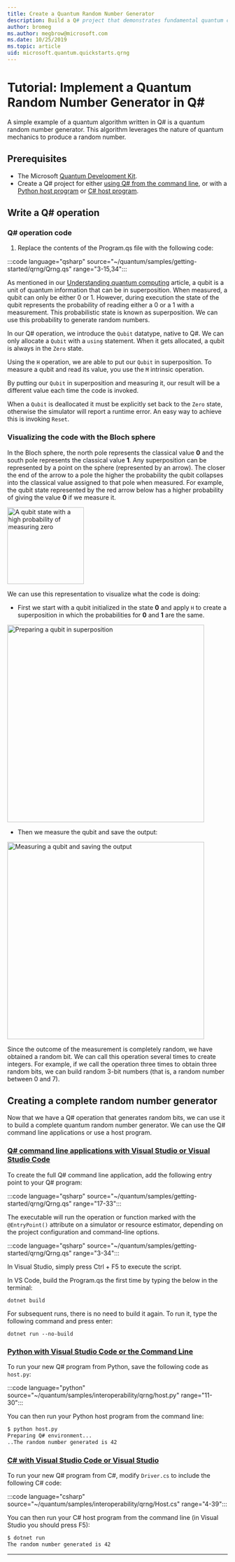 ```yaml
---
title: Create a Quantum Random Number Generator
description: Build a Q# project that demonstrates fundamental quantum concepts like superposition by creating a quantum random number generator.
author: bromeg
ms.author: megbrow@microsoft.com
ms.date: 10/25/2019
ms.topic: article
uid: microsoft.quantum.quickstarts.qrng
---
```


# Tutorial: Implement a Quantum Random Number Generator in Q\#

A simple example of a quantum algorithm written in Q# is a quantum random number generator. This algorithm leverages the nature of quantum mechanics to produce a random number.

## Prerequisites

- The Microsoft [Quantum Development Kit](xref:microsoft.quantum.install).
- Create a Q# project for either [using Q# from the command line](xref:microsoft.quantum.install.standalone), or with a [Python host program](xref:microsoft.quantum.install.python) or [C# host program](xref:microsoft.quantum.install.cs).

## Write a Q# operation

### Q# operation code

1. Replace the contents of the Program.qs file with the following code:

:::code language="qsharp" source="~/quantum/samples/getting-started/qrng/Qrng.qs" range="3-15,34":::

As mentioned in our [Understanding quantum computing](xref:microsoft.quantum.overview.understanding) article, a qubit is a unit of quantum information that can be in superposition. When measured, a qubit can only be either 0 or 1. However, during execution the state of the qubit represents the probability of reading either a 0 or a 1 with a measurement. This probabilistic state is known as superposition. We can use this probability to generate random numbers.

In our Q# operation, we introduce the `Qubit` datatype, native to Q#. We can only allocate a `Qubit` with a `using` statement. When it gets allocated, a qubit is always in the `Zero`  state. 

Using the `H` operation, we are able to put our `Qubit` in superposition. To measure a qubit and read its value, you use the `M` intrinsic operation.

By putting our `Qubit` in superposition and measuring it, our result will be a different value each time the code is invoked.

When a `Qubit` is deallocated it must be explicitly set back to the `Zero` state, otherwise the simulator will report a runtime error. An easy way to achieve this is invoking `Reset`.

### Visualizing the code with the Bloch sphere

In the Bloch sphere, the north pole represents the classical value **0** and the south pole represents the classical value **1**. Any superposition can be represented by a point on the sphere (represented by an arrow). The closer the end of the arrow to a pole the higher the probability the qubit collapses into the classical value assigned to that pole when measured. For example, the qubit state represented by the red arrow below has a higher probability of giving the value **0** if we measure it.

<img src="~/media/qrng-Bloch.png" width="175" alt="A qubit state with a high probability of measuring zero">

We can use this representation to visualize what the code is doing:

* First we start with a qubit initialized in the state **0** and apply `H` to create a superposition in which the probabilities for **0** and **1** are the same.

<img src="~/media/qrng-H.png" width="450" alt="Preparing a qubit in superposition">

* Then we measure the qubit and save the output:

<img src="~/media/qrng-meas.png" width="450" alt="Measuring a qubit and saving the output">

Since the outcome of the measurement is completely random, we have obtained a random bit. We can call this operation several times to create integers. For example, if we call the operation three times to obtain three random bits, we can build random 3-bit numbers (that is, a random number between 0 and 7).


## Creating a complete random number generator

Now that we have a Q# operation that generates random bits, we can use it to build a complete quantum random number generator. We can use the Q# command line applications or use a host program.



### [Q# command line applications with Visual Studio or Visual Studio Code](#tab/tabid-qsharp)

To create the full Q# command line application, add the following entry point to your Q# program: 

:::code language="qsharp" source="~/quantum/samples/getting-started/qrng/Qrng.qs" range="17-33":::

The executable will run the operation or function marked with the `@EntryPoint()` attribute on a simulator or resource estimator, depending on the project configuration and command-line options.

:::code language="qsharp" source="~/quantum/samples/getting-started/qrng/Qrng.qs" range="3-34":::

In Visual Studio, simply press Ctrl + F5 to execute the script.

In VS Code, build the Program.qs the first time by typing the below in the terminal:

```dotnetcli
dotnet build
```

For subsequent runs, there is no need to build it again. To run it, type the following command and press enter:

```dotnetcli
dotnet run --no-build
```

### [Python with Visual Studio Code or the Command Line](#tab/tabid-python)

To run your new Q# program from Python, save the following code as `host.py`:

:::code language="python" source="~/quantum/samples/interoperability/qrng/host.py" range="11-30":::

You can then run your Python host program from the command line:

```bash
$ python host.py
Preparing Q# environment...
..The random number generated is 42
```

### [C# with Visual Studio Code or Visual Studio](#tab/tabid-csharp)

To run your new Q# program from C#, modify `Driver.cs` to include the following C# code:

:::code language="csharp" source="~/quantum/samples/interoperability/qrng/Host.cs" range="4-39":::

You can then run your C# host program from the command line (in Visual Studio you should press F5):

```bash
$ dotnet run
The random number generated is 42
```

***
